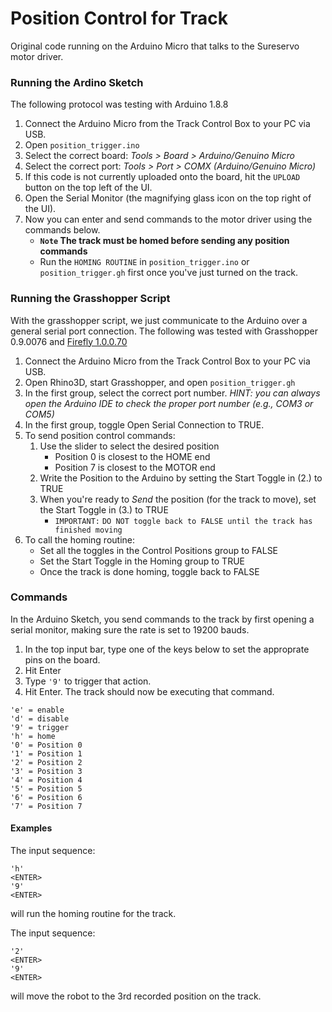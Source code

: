 # Position Control for Track
Original code running on the Arduino Micro that talks to the Sureservo motor driver.

### Running the Ardino Sketch
The following protocol was testing with Arduino 1.8.8

1. Connect the Arduino Micro from the Track Control Box to your PC via USB.
2. Open `position_trigger.ino`
3. Select the correct board: _Tools > Board > Arduino/Genuino Micro_
4. Select the correct port: _Tools > Port > COMX (Arduino/Genuino Micro)_
5. If this code is not currently uploaded onto the board, hit the `UPLOAD` button on the top left of the UI.
6. Open the Serial Monitor (the magnifying glass icon on the top right of the UI).
7. Now you can enter and send commands to the motor driver using the commands below.
    - **`Note` The track must be homed before sending any position commands**
    - Run the `HOMING ROUTINE` in `position_trigger.ino` or `position_trigger.gh` first once you've just turned on the track.

### Running the Grasshopper Script
With the grasshopper script, we just communicate to the Arduino over a general serial port connection. The following was tested with Grasshopper 0.9.0076 and [Firefly 1.0.0.70](http://www.fireflyexperiments.com/download)

1. Connect the Arduino Micro from the Track Control Box to your PC via USB.
2. Open Rhino3D, start Grasshopper, and open `position_trigger.gh`
3. In the first group, select the correct port number. _HINT: you can always open the Arduino IDE to check the proper port number (e.g., COM3 or COM5)_ 
4. In the first group, toggle Open Serial Connection to TRUE.
5. To send position control commands:
    1. Use the slider to select the desired position
        - Position 0 is closest to the HOME end
        - Position 7 is closest to the MOTOR end
    2. Write the Position to the Arduino by setting the Start Toggle in (2.) to TRUE
    3. When you're ready to _Send_ the position (for the track to move), set the Start Toggle in (3.) to TRUE
        - `IMPORTANT:` `DO NOT toggle back to FALSE until the track has finished moving`
6. To call the homing routine:
    - Set all the toggles in the Control Positions group to FALSE
    - Set the Start Toggle in the Homing group to TRUE
    - Once the track is done homing, toggle back to FALSE


### Commands
In the Arduino Sketch, you send commands to the track by first opening a serial monitor, making sure the rate is set to 19200 bauds.
1. In the top input bar, type one of the keys below to set the approprate pins on the board. 
2. Hit Enter
3. Type `'9'` to trigger that action.
4. Hit Enter. The track should now be executing that command.

```
'e' = enable
'd' = disable
'9' = trigger
'h' = home
'0' = Position 0
'1' = Position 1
'2' = Position 2
'3' = Position 3
'4' = Position 4
'5' = Position 5
'6' = Position 6
'7' = Position 7
```

#### Examples
The input sequence:
```
'h' 
<ENTER>
'9'
<ENTER>
```
will run the homing routine for the track.

The input sequence:
```
'2' 
<ENTER>
'9'
<ENTER>
```
will move the robot to the 3rd recorded position on the track.

